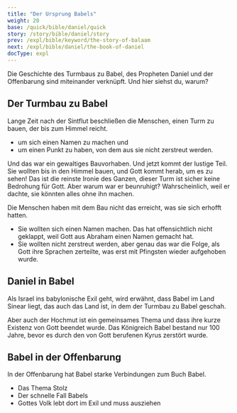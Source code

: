 ```yaml
---
title: "Der Ursprung Babels"
weight: 20
base: /quick/bible/daniel/quick
story: /story/bible/daniel/story
prev: /expl/bible/keyword/the-story-of-balaam
next: /expl/bible/daniel/the-book-of-daniel
docType: expl
---
```


Die Geschichte des Turmbaus zu Babel, des Propheten Daniel und der Offenbarung sind miteinander verknüpft. Und hier siehst du, warum?

## Der Turmbau zu Babel

<a name="491e"></a>
Lange Zeit nach der Sintflut beschließen die Menschen, einen Turm zu bauen, der bis zum Himmel reicht.

- um sich einen Namen zu machen und
- um einen Punkt zu haben, von dem aus sie nicht zerstreut werden.

Und das war ein gewaltiges Bauvorhaben. Und jetzt kommt der lustige Teil. Sie wollten bis in den Himmel bauen, und Gott kommt herab, um es zu sehen! Das ist die reinste Ironie des Ganzen, dieser Turm ist sicher keine Bedrohung für Gott. Aber warum war er beunruhigt? Wahrscheinlich, weil er dachte, sie könnten alles ohne ihn machen.

Die Menschen haben mit dem Bau nicht das erreicht, was sie sich erhofft hatten.

- Sie wollten sich einen Namen machen. Das hat offensichtlich nicht geklappt, weil Gott aus Abraham einen Namen gemacht hat.
- Sie wollten nicht zerstreut werden, aber genau das war die Folge, als Gott ihre Sprachen zerteilte, was erst mit Pfingsten wieder aufgehoben wurde.

## Daniel in Babel

<a name="644d"></a>
Als Israel ins babylonische Exil geht, wird erwähnt, dass Babel im Land Sinear liegt, das auch das Land ist, in dem der Turmbau zu Babel geschah.

Aber auch der Hochmut ist ein gemeinsames Thema und dass ihre kurze Existenz von Gott beendet wurde. Das Königreich Babel bestand nur 100 Jahre, bevor es durch den von Gott berufenen Kyrus zerstört wurde.

## Babel in der Offenbarung

<a name="d54a"></a>
In der Offenbarung hat Babel starke Verbindungen zum Buch Babel.

- Das Thema Stolz
- Der schnelle Fall Babels
- Gottes Volk lebt dort im Exil und muss ausziehen

